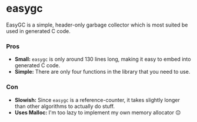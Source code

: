 # easygc
EasyGC is a simple, header-only garbage collector which is most suited be used in generated C code.

### Pros
- **Small:** `easygc` is only around 130 lines long, making it easy to embed into generated C code.
- **Simple:** There are only four functions in the library that you need to use.

### Con
- **Slowish:** Since `easygc` is a reference-counter, it takes slightly longer than other algorithms to actually do stuff.
- **Uses Malloc:** I'm too lazy to implement my own memory allocator 😔
